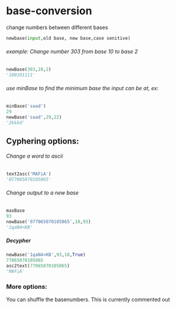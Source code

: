 # base-conversion
change numbers between different bases
```python
newbase(input,old base, new base,case senitive)
```
###### example: Change number 303 from base 10 to base 2

```python
newBase(303,10,2)
'100101111'
```

###### use minBase to find the minimum base the input can be at, ex:
```python
minBase('saad')
29
newBase('saad',29,22)
'2kkkd'
```

## Cyphering options:

###### Change a word to ascii
```python
text2asc('MAFiA')
'077065070105065'
```
###### Change output to a new base
```python
maxBase
93
newBase('077065070105065',10,93)
'1qaN4<KB'
```
##### Decypher
```python
newBase('1qaN4<KB',93,10,True)
77065070105065
asc2text(77065070105065)
'MAFiA'
```
### More options:
You can shuffle the basenumbers. This is currently commented out
